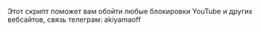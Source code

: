 Этот скрипт поможет вам обойти любые блокировки YouTube и других вебсайтов, связь телеграм: akiyamaoff
